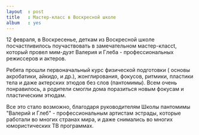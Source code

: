 ```yaml
---
layout  : post
title   : Мастер-класс в Воскресной школе
album   : yes
---
```

12 февраля, в Воскресенье, деткам из Воскресной школе посчастливилось поучаствовать в замечательном мастер-классt, который провел мим-дуэт Валерия и Глеба - профессиональных режиссеров и актеров.

Ребята прошли первоначальный курс физической подготовки ( основы акробатики, айкидо, и др.), жонглирования, фокусов, ритмики, пластики тела и даже актерских этюдов без слов (пантомимы). Всем очень понравилось, а родители смогли дома поразиться новым фокусам и пластическим этюдам.

Все это стало возможно, благодаря руководителям Школы пантомимы "Валерий и Глеб" - профессиональным артистам эстрады, которые работали во многих странах мира, и даже снимались во многих юмористических ТВ программах.
